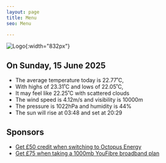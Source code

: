 ```yaml
---
layout: page
title: Menu
seo: Menu

---
```


![Logo](/images/logo.jpg){:width="832px"}

<!-- weather_marker starts -->
## On Sunday, 15 June 2025

- The average temperature today is 22.77˚C,
- With highs of 23.31˚C and lows of 22.05˚C,
- It may feel like 22.25˚C with scattered clouds
- The wind speed is 4.12m/s and visibility is 10000m
- The pressure is 1022hPa and humidity is 44%
- The sun will rise at 03:48 and set at 20:29

<!-- weather_marker ends -->

## Sponsors

- [Get £50 credit when switching to Octopus Energy](https://bit.ly/3oD1nnS)
- [Get £75 when taking a 1000mb YouFibre broadband plan](https://aklam.io/91zWhU?)
